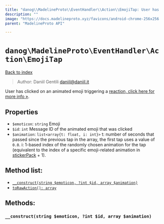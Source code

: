 ```yaml
---
title: "danog\\MadelineProto\\EventHandler\\Action\\EmojiTap: User has clicked on an animated emoji triggering a [reaction, click here for more info »](https://core.telegram.org/api/animated-emojis#emoji-reactions)."
description: ""
image: "https://docs.madelineproto.xyz/favicons/android-chrome-256x256.png"
parent: "MadelineProto API"

---
```

# `danog\MadelineProto\EventHandler\Action\EmojiTap`
[Back to index](../../../../index.html)

> Author: Daniil Gentili <daniil@daniil.it>  
  

User has clicked on an animated emoji triggering a [reaction, click here for more info »](https://core.telegram.org/api/animated-emojis#emoji-reactions).  



## Properties
* `$emoticon`: `string` Emoji
* `$id`: `int` Message ID of the animated emoji that was clicked
* `$animation`: `list<array{t: float, i: int}>` t: number of seconds that passed since the previous tap in the array, the first tap uses a value of `0.0`.
i: 1-based index of the randomly chosen animation for the tap (equivalent to the index of a specific emoji-related animation in [stickerPack](https://core.telegram.org/constructor/stickerPack) + 1).

## Method list:
* [`__construct(string $emoticon, ?int $id, array $animation)`](#__construct)
* [`toRawAction(): array`](#toRawAction)

## Methods:
### <a name="__construct"></a> `__construct(string $emoticon, ?int $id, array $animation)`





